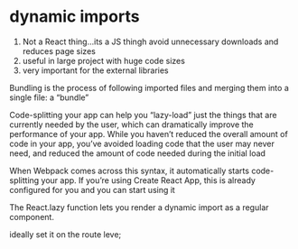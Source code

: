 # dynamic imports 

1. Not a React thing...its a JS thingh
   avoid unnecessary downloads and reduces page sizes
2. useful in large project with huge code sizes
3. very important for the external libraries 


Bundling is the process of following imported files and merging them into a single file: a “bundle”


Code-splitting your app can help you “lazy-load” just the things that are currently needed by the user, which can dramatically improve the performance of your app. While you haven’t reduced the overall amount of code in your app, you’ve avoided loading code that the user may never need, and reduced the amount of code needed during the initial load


When Webpack comes across this syntax, it automatically starts code-splitting your app. If you’re using Create React App, this is already configured for you and you can start using it


The React.lazy function lets you render a dynamic import as a regular component.

ideally set it on the route leve;
